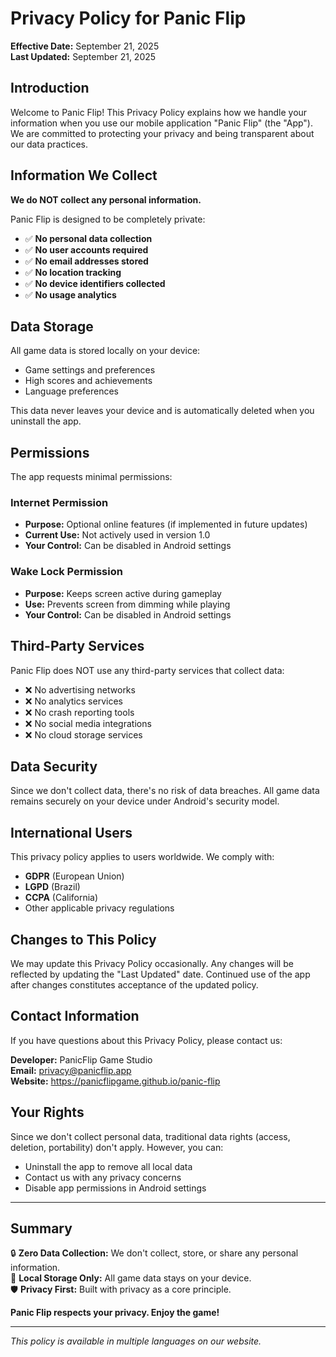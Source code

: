 # Privacy Policy for Panic Flip

**Effective Date:** September 21, 2025  
**Last Updated:** September 21, 2025

## Introduction

Welcome to Panic Flip! This Privacy Policy explains how we handle your information when you use our mobile application "Panic Flip" (the "App"). We are committed to protecting your privacy and being transparent about our data practices.

## Information We Collect

**We do NOT collect any personal information.**

Panic Flip is designed to be completely private:
- ✅ **No personal data collection**
- ✅ **No user accounts required**
- ✅ **No email addresses stored**
- ✅ **No location tracking**
- ✅ **No device identifiers collected**
- ✅ **No usage analytics**

## Data Storage

All game data is stored locally on your device:
- Game settings and preferences
- High scores and achievements
- Language preferences

This data never leaves your device and is automatically deleted when you uninstall the app.

## Permissions

The app requests minimal permissions:

### Internet Permission
- **Purpose:** Optional online features (if implemented in future updates)
- **Current Use:** Not actively used in version 1.0
- **Your Control:** Can be disabled in Android settings

### Wake Lock Permission
- **Purpose:** Keeps screen active during gameplay
- **Use:** Prevents screen from dimming while playing
- **Your Control:** Can be disabled in Android settings

## Third-Party Services

Panic Flip does NOT use any third-party services that collect data:
- ❌ No advertising networks
- ❌ No analytics services
- ❌ No crash reporting tools
- ❌ No social media integrations
- ❌ No cloud storage services

## Data Security

Since we don't collect data, there's no risk of data breaches. All game data remains securely on your device under Android's security model.

## International Users

This privacy policy applies to users worldwide. We comply with:
- **GDPR** (European Union)
- **LGPD** (Brazil)
- **CCPA** (California)
- Other applicable privacy regulations

## Changes to This Policy

We may update this Privacy Policy occasionally. Any changes will be reflected by updating the "Last Updated" date. Continued use of the app after changes constitutes acceptance of the updated policy.

## Contact Information

If you have questions about this Privacy Policy, please contact us:

**Developer:** PanicFlip Game Studio  
**Email:** privacy@panicflip.app  
**Website:** https://panicflipgame.github.io/panic-flip  

## Your Rights

Since we don't collect personal data, traditional data rights (access, deletion, portability) don't apply. However, you can:
- Uninstall the app to remove all local data
- Contact us with any privacy concerns
- Disable app permissions in Android settings

---

## Summary

🔒 **Zero Data Collection:** We don't collect, store, or share any personal information.  
📱 **Local Storage Only:** All game data stays on your device.  
🛡️ **Privacy First:** Built with privacy as a core principle.  

**Panic Flip respects your privacy. Enjoy the game!**

---

*This policy is available in multiple languages on our website.*
